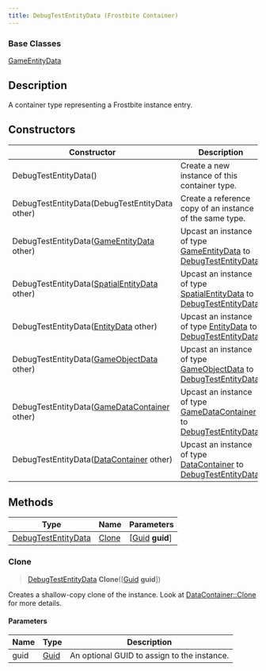 ```yaml
---
title: DebugTestEntityData (Frostbite Container)
---
```

### Base Classes

[GameEntityData](GameEntityData)

## Description

A container type representing a Frostbite instance entry.

## Constructors

| Constructor                                                                    | Description                                                                                                                   |
| ------------------------------------------------------------------------------ | ----------------------------------------------------------------------------------------------------------------------------- |
| DebugTestEntityData()                                                          | Create a new instance of this container type.                                                                                 |
| DebugTestEntityData(DebugTestEntityData other)                                 | Create a reference copy of an instance of the same type.                                                                      |
| DebugTestEntityData([GameEntityData](GameEntityData) other)                    | Upcast an instance of type [GameEntityData](GameEntityData) to [DebugTestEntityData](DebugTestEntityData).                    |
| DebugTestEntityData([SpatialEntityData](SpatialEntityData) other)              | Upcast an instance of type [SpatialEntityData](SpatialEntityData) to [DebugTestEntityData](DebugTestEntityData).              |
| DebugTestEntityData([EntityData](EntityData) other)                            | Upcast an instance of type [EntityData](EntityData) to [DebugTestEntityData](DebugTestEntityData).                            |
| DebugTestEntityData([GameObjectData](GameObjectData) other)                    | Upcast an instance of type [GameObjectData](GameObjectData) to [DebugTestEntityData](DebugTestEntityData).                    |
| DebugTestEntityData([GameDataContainer](GameDataContainer) other)              | Upcast an instance of type [GameDataContainer](GameDataContainer) to [DebugTestEntityData](DebugTestEntityData).              |
| DebugTestEntityData([DataContainer](/vext/ref/cls/shr/datacontainer) other) | Upcast an instance of type [DataContainer](/vext/ref/cls/shr/datacontainer) to [DebugTestEntityData](DebugTestEntityData). |

## Methods

| Type                                       | Name            | Parameters                                     |
| ------------------------------------------ | --------------- | ---------------------------------------------- |
| [DebugTestEntityData](DebugTestEntityData) | [Clone](#clone) | \[[Guid](/vext/ref/cls/shr/guid) **guid**\] |

### Clone

> [DebugTestEntityData](DebugTestEntityData) **Clone**(\[[Guid](/vext/ref/cls/shr/guid) **guid**\])

Creates a shallow-copy clone of the instance. Look at [DataContainer::Clone](/vext/ref/cls/shr/datacontainer#clone) for more details.

#### Parameters

| Name | Type         | Description                                 |
| ---- | ------------ | ------------------------------------------- |
| guid | [Guid](Guid) | An optional GUID to assign to the instance. |
